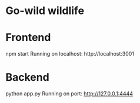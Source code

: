 # Go-wild wildlife

# Frontend
npm start 
Running on localhost: http://localhost:3001

# Backend
python app.py
Running on port: http://127.0.0.1:4444